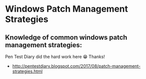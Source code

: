 # Windows Patch Management Strategies

## Knowledge of common windows patch management strategies:

Pen Test Diary did the hard work here :grin: Thanks!

- http://pentestdiary.blogspot.com/2017/08/patch-management-strategies.html
